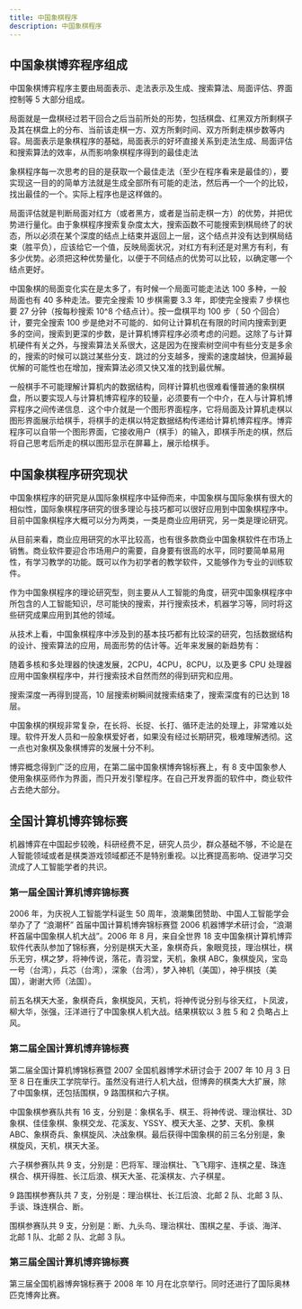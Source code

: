 ```yaml
---
title: 中国象棋程序
description: 中国象棋程序
---
```


## 中国象棋博弈程序组成

中国象棋博弈程序主要由局面表示、走法表示及生成、搜索算法、局面评估、界面控制等 5 大部分组成。

 局面就是一盘棋经过若干回合之后当前所处的形势，包括棋盘、红黑双方所剩棋子及其在棋盘上的分布、当前该走棋一方、双方所剩时间、双方所剩走棋步数等内容。局面表示是象棋程序的基础，局面表示的好坏直接关系到走法生成、局面评估和搜索算法的效率，从而影响象棋程序得到的最佳走法

象棋程序每一次思考的目的是获取一个最佳走法（至少在程序看来是最佳的），要实现这一目的的简单方法就是生成全部所有可能的走法，然后再一个一个的比较，找出最佳的一个。实际上程序也是这样做的。

局面评估就是判断局面对红方（或者黑方，或者是当前走棋一方）的优势，并把优势进行量化。由于象棋程序搜索复杂度太大，搜索函数不可能搜索到棋局终了的状态，所以必须在某个深度的结点上结束并返回上一层，这个结点并没有达到棋局结束（胜平负），应该给它一个值，反映局面状况，对红方有利还是对黑方有利，有多少优势。必须把这种优势量化，以便于不同结点的优势可以比较，以确定哪一个结点更好。

中国象棋的局面变化实在是太多了，有时候一个局面可能走法达 100 多种，一般局面也有 40 多种走法。要完全搜索 10 步棋需要 3.3 年，即使完全搜索 7 步棋也要 27 分钟（按每秒搜索 10^8 个结点计）。按一盘棋平均 100 步（ 50 个回合）计，要完全搜索 100 步是绝对不可能的．如何让计算机在有限的时间内搜索到更多的空间，搜索到更深的步数，是计算机博弈程序必须考虑的问题。这除了与计算机硬件有关之外，与搜索算法关系很大，这是因为在搜索树空间中有些分支是多余的，搜索的时候可以跳过某些分支．跳过的分支越多，搜索的速度越快，但漏掉最优解的可能性也在增加，搜索算法必须又快又准的找到最优解。

一般棋手不可能理解计算机内的数据结构，同样计算机也很难看懂普通的象棋棋盘，所以要实现人与计算机博弈程序的较量，必须要有一个中介，在人与计算机博弈程序之间传递信息．这个中介就是一个图形界面程序，它将局面及计算机走棋以图形界面展示给棋手，将棋手的走棋以特定数据结构传递给计算机博弈程序。博弈程序可以自带一个图形界面，它接收用户（棋手）的输入，即棋手所走的棋，然后将自己思考后所走的棋以图形显示在屏幕上，展示给棋手。

## 中国象棋程序研究现状

中国象棋程序的研究是从国际象棋程序中延伸而来，中国象棋与国际象棋有很大的相似性，国际象棋程序研究的很多理论与技巧都可以很好应用到中国象棋程序中。目前中国象棋程序大概可以分为两类，一类是商业应用研究，另一类是理论研究。

从目前来看，商业应用研究的水平比较高，也有很多款商业中国象棋软件在市场上销售。商业软件要迎合市场用户的需要，自身要有很高的水平，同时要简单易用性，有学习教学的功能。既可以作为初学者的教学软件，又能够作为专业的训练软件。

作为中国象棋程序的理论研究型，则主要从人工智能的角度，研究中国象棋程序中所包含的人工智能知识，尽可能快的搜索，并行搜索技术，机器学习等，同时将这些研究成果应用到其他的领域。
    
从技术上看，中国象棋程序中涉及到的基本技巧都有比较深的研究，包括数据结构的设计、搜索算法的应用，局面形势的估计等。近年来发展的新趋势有：

随着多核和多处理器的快速发展，2CPU，4CPU，8CPU，以及更多 CPU 处理器应用中国象棋程序中，并行搜索技术自然而然的得到研究和应用。
    
搜索深度一再得到提高，10 层搜索树瞬间就搜索结束了，搜索深度有的已达到 18 层。
    
中国象棋的棋规非常复杂，在长将、长捉、长打、循环走法的处理上，非常难以处理。软件开发人员和一般象棋爱好者，如果没有经过长期研究，极难理解透彻。这一点也对象棋及象棋博弈的发展十分不利。

博弈概念得到广泛的应用，在第二届中国象棋博奔锦标赛上，有 8 支中国象参人使用象棋巫师作为界面，而只开发引擎程序。在自己开发界面的软件中，商业软件占去绝大部分。

## 全国计算机博弈锦标赛

机器博弈在中国起步较晚，科研经费不足，研究人员少，群众基础不够，不论是在人智能领域或者是棋类游戏领域都还不是特别重视。以比赛提高影响、促进学习交流成了人工智能学者的共识。

### 第一届全国计算机博弈锦标赛

2006 年，为庆祝人工智能学科诞生 50 周年，浪潮集团赞助、中国人工智能学会举办了了 “浪潮杯” 首届中国计算机博奔锦标赛暨 2006 机器博学术研讨会，“浪潮杯首届中国象棋人机大战”。2006 年 8 月，来自全世界 18 支中国象棋计算机博弈软件代表队参加了锦标赛，分别是棋天大圣，象棋奇兵，象眼竞技，理治棋壮，棋乐无穷，棋之梦，将神传说，落花，青羽堂，天机，象棋 ABC，象棋旋风，宝岛一号（台湾），兵芯（台湾），深象（台湾），梦入神机（美国），神乎棋技（美国），谢谢大师（法国）。

前五名棋天大圣，象棋奇兵，象棋旋风，天机，将神传说分别与徐天红，卜凤波，柳大华，张强，汪洋进行了中国象棋人机大战。结果棋软以 3 胜 5 和 2 负略占上风。

### 第二届全国计算机博弃锦标赛

第二届全国计算机博锦标赛暨 2007 全国机器博学术研讨会于 2007 年 10 月 3 日至 8 日在重庆工学院举行。虽然没有进行人机大战，但博奔的棋类大大扩展，除了中国象棋，还包括围棋，9 路围棋和六子棋。

中国象棋参赛队共有 16 支，分别是：象棋名手、棋王、将神传说、理治棋壮、3D 象棋、佳佳象棋、象棋交龙、花溪友、YSSY、模天大圣、之梦、天机、象棋 ABC、象棋奇兵、象棋旋风、决战象棋。最后获得中国象棋的前三名分别是，象棋旋风，天机，棋天大圣。

六子棋参赛队共 9 支，分别是：巴将军、理治棋壮、飞飞翔宇、连棋之星、珠连棋合、棋开得胜、长江后浪、棋天大圣、花溪棋友、六子棋星。

9 路围棋参赛队共 7 支，分别是：理治棋壮、长江后浪、北邮 2 队、北邮 3 队、手谈、珠连棋合、断。

围棋参赛队共 9 支，分别是：断、九头鸟、理治棋壮、围棋之星、手谈、海洋、北邮 1 队、北邮 2 队、北邮 3 队。

### 第三届全国计算机博弈锦标赛

第三届全国机器博奔锦标赛于 2008 年 10 月在北京举行。同时还进行了国际奥林匹克博奔比赛。

